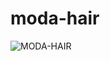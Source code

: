 # moda-hair
![MODA-HAIR](https://github.com/yenmangu/moda-hair/actions/workflows/<WORKFLOW_FILE>/badge.svg)
